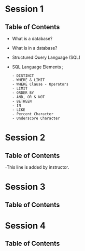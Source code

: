 # Session 1
## Table of Contents 
- What is a database?
  
- What is in a database?
  
- Structured Query Language (SQL)
  
- SQL Language Elements ;
  
      - DISTINCT 
      - WHERE & LIMIT
      - WHERE Clause - Operators     
      - LIMIT       
      - ORDER BY     
      - AND, OR & NOT     
      - BETWEEN    
      - IN   
      - LIKE    
      - Percent Character
      - Underscore Character
      
# Session 2
## Table of Contents 
-This line is added by instructor.
# Session 3
## Table of Contents 

# Session 4
## Table of Contents 
